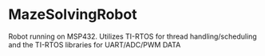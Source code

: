 # MazeSolvingRobot
Robot running on MSP432. Utilizes TI-RTOS for thread handling/scheduling and the TI-RTOS libraries for UART/ADC/PWM DATA
